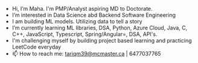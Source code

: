 -  Hi, I’m Maha. I'm PMP/Analyst aspiring MD to Doctorate.
-  I’m interested in Data Science abd Backend Software Engineering
-  I am building ML models. Utilizing data to tell a story
-  I’m currently learning ML libraries, DSA, Python, Azure Cloud, Java, C, C++, JavaScript, Typescript, Spring/Angular=, DSA, API's. 
-  I'm challenging myself by building project based learning and practicing LeetCode everyday
- 📫 How to reach me: tariqm39@mcmaster.ca | 6477037765

<!---
Merctwain/Merctwain is a ✨ special ✨ repository because its `README.md` (this file) appears on your GitHub profile.
You can click the Preview link to take a look at your changes.
--->
